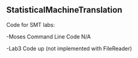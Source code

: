## StatisticalMachineTranslation
Code for SMT labs:

-Moses Command Line Code N/A

-Lab3 Code up (not implemented with FileReader)
